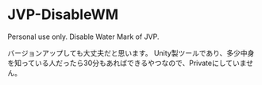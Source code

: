 # JVP-DisableWM
Personal use only. Disable Water Mark of JVP.

バージョンアップしても大丈夫だと思います。
Unity製ツールであり、多少中身を知っている人だったら30分もあればできるやつなので、Privateにしていません。
